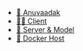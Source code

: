<!-- docs/_sidebar.md -->

* [🔡 Anuvaadak](/)
* [👨‍💻 Client](./client.md)
* [🤖 Server & Model](./server.md)
* [🐳 Docker Host](./docker.md)